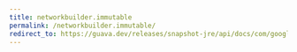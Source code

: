 ```yaml
---
title: networkbuilder.immutable
permalink: /networkbuilder.immutable/
redirect_to: https://guava.dev/releases/snapshot-jre/api/docs/com/google/common/graph/NetworkBuilder.html#immutable--
---
```

